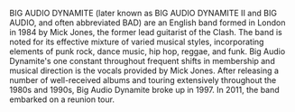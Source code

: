BIG AUDIO DYNAMITE (later known as BIG AUDIO DYNAMITE II and BIG AUDIO, and often abbreviated BAD) are an English band formed in London in 1984 by Mick Jones, the former lead guitarist of the Clash. The band is noted for its effective mixture of varied musical styles, incorporating elements of punk rock, dance music, hip hop, reggae, and funk. Big Audio Dynamite's one constant throughout frequent shifts in membership and musical direction is the vocals provided by Mick Jones. After releasing a number of well-received albums and touring extensively throughout the 1980s and 1990s, Big Audio Dynamite broke up in 1997. In 2011, the band embarked on a reunion tour.
